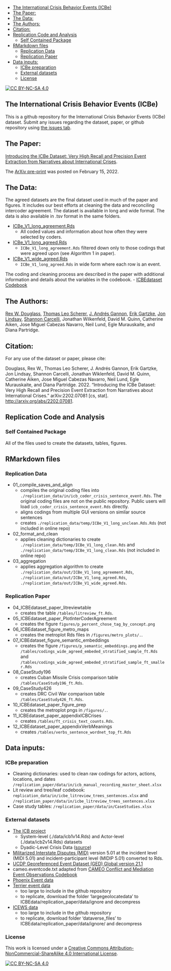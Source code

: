 
-   [The International Crisis Behavior Events
    (ICBe)](#the-international-crisis-behavior-events-icbe)
-   [The Paper:](#the-paper)
-   [The Data:](#the-data)
-   [The Authors:](#the-authors)
-   [Citation:](#citation)
-   [Replication Code and Analysis](#replication-code-and-analysis)
    -   [Self Contained Package](#self-contained-package)
-   [RMarkdown files](#rmarkdown-files)
    -   [Replication Data](#replication-data)
    -   [Replication Paper](#replication-paper)
-   [Data inputs:](#data-inputs)
    -   [ICBe preparation](#icbe-preparation)
    -   [External datasets](#external-datasets)
    -   [License](#license)

<!-- README.md is generated from README.Rmd. Please edit that file -->

[![CC BY-NC-SA
4.0](https://img.shields.io/badge/License-CC%20BY--NC--SA%204.0-lightgrey.svg)](http://creativecommons.org/licenses/by-nc-sa/4.0/)

## The International Crisis Behavior Events (ICBe)

This is a github repository for the International Crisis Behavior Events
(ICBe) dataset. Submit any issues regarding the dataset, paper, or
github repository using [the issues
tab](https://github.com/CenterForPeaceAndSecurityStudies/ICBEdataset/issues/new/choose).

## The Paper:

[Introducing the ICBe Dataset: Very High Recall and Precision Event
Extraction from Narratives about International
Crises](https://github.com/CenterForPeaceAndSecurityStudies/ICBEdataset/blob/master/replication_paper/IntroducingICBe_DouglassEtAl_2021_BetaDraft_bookdown.pdf).

The [ArXiv pre-print](https://arxiv.org/abs/2202.07081) was posted on
February 15, 2022.

## The Data:

The agreed datasets are the final dataset used in much of the paper and
figures. It includes our best efforts at cleaning the data and
reconciling intercoder agreement. The dataset is available in long and
wide format. The data is also available in .tsv format in the same
folders.

-   [ICBe_V1_long_agreement.Rds](https://github.com/CenterForPeaceAndSecurityStudies/ICBEdataset/blob/master/replication_data/out/ICBe_V1_wide_agreed.Rds)
    -   All coded values and information about how often they were
        selected by coders.  
-   [ICBe_V1_long_agreed.Rds](https://github.com/CenterForPeaceAndSecurityStudies/ICBEdataset/blob/master/replication_data/out/ICBe_V1_long_agreed.Rds)
    -   `ICBe_V1_long_agreement.Rds` filtered down only to those codings
        that were agreed upon (see Algorithm 1 in paper).
-   [ICBe_V1_wide_agreed.Rds](https://github.com/CenterForPeaceAndSecurityStudies/ICBEdataset/blob/master/replication_data/out/ICBe_V1_wide_agreed.Rds)
    -   `ICBe_V1_long_agreed.Rds` in wide form where each row is an
        event.

The coding and cleaning process are described in the paper with
additional information and details about the variables in the
codebook. - [ICBEdataset
Codebook](https://docs.google.com/document/d/1aJkweohbfIWtNpJw1CmXbeIiK6czbJ5iPyKwiYP1YlU/edit?usp=sharing)

## The Authors:

[Rex W. Douglass](http://www.rexdouglass.com), [Thomas Leo
Scherer](http://tlscherer.com/), [J. Andrés
Gannon](https://jandresgannon.com/), [Erik
Gartzke](http://erikgartzke.com/), [Jon
Lindsay](https://www.jonrlindsay.com/), [Shannon
Carcelli](https://www.shannoncarcelli.com/), Jonathan Wilkenfeld, David
M. Quinn, Catherine Aiken, Jose Miguel Cabezas Navarro, Neil Lund, Egle
Murauskaite, and Diana Partridge.

## Citation:

For any use of the dataset or paper, please cite:

Douglass, Rex W., Thomas Leo Scherer, J. Andrés Gannon, Erik Gartzke,
Jon Lindsay, Shannon Carcelli, Jonathan Wiklenfeld, David M. Quinn,
Catherine Aiken, Jose Miguel Cabezas Navarro, Neil Lund, Egle
Murauskaite, and Diana Partridge. 2022. “Introducing the ICBe Dataset:
Very High Recall and Precision Event Extraction from Narratives about
International Crises.” arXiv:2202.07081 \[cs, stat\].
<http://arxiv.org/abs/2202.07081>.

## Replication Code and Analysis

### Self Contained Package

All of the files used to create the datasets, tables, figures.

## RMarkdown files

### Replication Data

-   01_compile_saves_and_align
    -   compiles the original coding files into
        `./replication_data/in/icb_coder_crisis_sentence_event.Rds`. The
        original coding files are not on the public repository. Public
        users will load `icb_coder_crisis_sentence_event.Rds` directly.
    -   aligns codings from multiple GUI versions on similar source
        sentences
    -   creates `./replication_data/temp/ICBe_V1_long_unclean.Rds.Rds`
        (not included in online repo)
-   02_format_and_clean
    -   applies cleaning dictionaries to create
        `./replication_data/temp/ICBe_V1_long_clean.Rds` and
        `./replication_data/temp/ICBe_V1_long_clean.Rds` (not included
        in online repo)
-   03_aggregation
    -   applies aggregation algorithm to create
        `./replication_data/out/ICBe_V1_long_agreement.Rds`,
        `./replication_data/out/ICBe_V1_long_agreed.Rds`,
        `./replication_data/out/ICBe_V1_wide_agreed.Rds`.

### Replication Paper

-   04_ICBEdataset_paper_litreviewtable
    -   creates the table `/tables/litreview_ft.Rds`.
-   05_ICBEdataset_paper_PlotInterCoderAgreement
    -   creates the figure `figures/p_percent_chose_tag_by_concept.png`
-   06_ICBEdataset_figure_metro_maps
    -   creates the metroplot Rds files in `/figures/metro_plots/.`.
-   07_ICBEdataset_figure_semantic_embeddings
    -   creates the figure `/figures/p_semantic_embeddings.png` and the
        `/tables/codings_wide_agreed_embeded_stratified_sample_ft.Rds`
        and
        `/tables/codings_wide_agreed_embeded_stratified_sample_ft_smaller.Rds`
-   08_CaseStudy196
    -   creates Cuban Missile Crisis comparison table
        `/tables/CaseStudy196_ft.Rds`.
-   09_CaseStudy426
    -   creates DRC Civil War comparison table
        `/tables/CaseStudy426_ft.Rds`.
-   10_ICBEdataset_paper_figure_prep
    -   creates the metroplot pngs in `/figures/.`.
-   11_ICBEdataset_paper_appendixICBCrises
    -   creates `/tables/ft_crisis_text_counts.Rds`.
-   12_ICBEdataset_paper_appendixVerbMeanings
    -   creates `/tables/verbs_sentence_wordnet_top_ft.Rds`

## Data inputs:

### ICBe preparation

-   Cleaning dictionaries: used to clean raw codings for actors,
    actions, locations, and dates
    `/replication_paper/data/in/icb_manual_recording_master_sheet.xlsx`
-   Lit review and tree/leaf codebook:
    `replication_data/in/icbe_litreview_trees_sentences.xlsx` and
    `/replication_paper/data/in/icbe_litreview_trees_sentences.xlsx`
-   Case study tables: `/replication_paper/data/in/CaseStudies.xlsx`

### External datasets

-   [The ICB project](https://sites.duke.edu/icbdata/)
    -   System-level (./data/icb1v14.Rds) and Actor-level
        (./data/icb2v14.Rds) datasets
    -   Dyadic-Level Crisis Data
        ([source](https://sites.duke.edu/icbdata/data-collections/))
-   [Militarized Interstate Disputes
    (MID)](https://correlatesofwar.org/data-sets/MIDs) version 5.01 at
    the incident level (MIDI 5.01) and incident-participant level (MIDIP
    5.01) converted to Rds.
-   [UCDP Georeferenced Event Dataset (GED) Global version
    21.1](https://ucdp.uu.se/downloads/index.html#ged_global)
-   cameo.eventcode.txt adapted from [CAMEO Conflict and Mediation Event
    Observations
    Codebook](https://parusanalytics.com/eventdata/cameo.dir/CAMEO.09b6.pdf)
-   [Phoenix Event
    data](https://databank.illinois.edu/datasets/IDB-2796521)
-   [Terrier event data](https://osf.io/4m2u7/files/)
    -   too large to include in the github repository
    -   to replicate, download the folder ‘largegeolocatedata’ to
        ICBEdata/replication_paper/data/ignore and decompress
-   [ICEWS
    data](https://dataverse.harvard.edu/dataset.xhtml?persistentId=doi:10.7910/DVN/28075&version=30.0)
    -   too large to include in the github repository
    -   to replicate, download folder ‘dataverse_files’ to
        ICBEdata/replication_paper/data/ignore/ and decompress

### License

This work is licensed under a [Creative Commons
Attribution-NonCommercial-ShareAlike 4.0 International
License](http://creativecommons.org/licenses/by-nc-sa/4.0/).

[![CC BY-NC-SA
4.0](https://licensebuttons.net/l/by-nc-sa/4.0/88x31.png)](http://creativecommons.org/licenses/by-nc-sa/4.0/)

